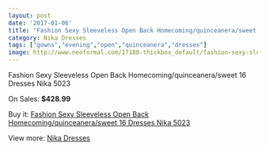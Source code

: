 ```yaml
---
layout: post
date: '2017-01-06'
title: "Fashion Sexy Sleeveless Open Back Homecoming/quinceanera/sweet 16 Dresses Nika 5023"
category: Nika Dresses
tags: ["gowns","evening","open","quinceanera","dresses"]
image: http://www.neoformal.com/17188-thickbox_default/fashion-sexy-sleeveless-open-back-homecoming-quinceanera-sweet-16-dresses-nika-5023.jpg
---
```

Fashion Sexy Sleeveless Open Back Homecoming/quinceanera/sweet 16 Dresses Nika 5023

On Sales: **$428.99**
<a href="https://www.neoformal.com/en/nika-dresses/5649-fashion-sexy-sleeveless-open-back-homecoming-quinceanera-sweet-16-dresses-nika-5023.html"><amp-img layout="responsive" width="600" height="600" src="//www.neoformal.com/17188-thickbox_default/fashion-sexy-sleeveless-open-back-homecoming-quinceanera-sweet-16-dresses-nika-5023.jpg" alt="Fashion Sexy Sleeveless Open Back Homecoming/quinceanera/sweet 16 Dresses Nika 5023 0" /></a>
<a href="https://www.neoformal.com/en/nika-dresses/5649-fashion-sexy-sleeveless-open-back-homecoming-quinceanera-sweet-16-dresses-nika-5023.html"><amp-img layout="responsive" width="600" height="600" src="//www.neoformal.com/17189-thickbox_default/fashion-sexy-sleeveless-open-back-homecoming-quinceanera-sweet-16-dresses-nika-5023.jpg" alt="Fashion Sexy Sleeveless Open Back Homecoming/quinceanera/sweet 16 Dresses Nika 5023 1" /></a>

Buy it: [Fashion Sexy Sleeveless Open Back Homecoming/quinceanera/sweet 16 Dresses Nika 5023](https://www.neoformal.com/en/nika-dresses/5649-fashion-sexy-sleeveless-open-back-homecoming-quinceanera-sweet-16-dresses-nika-5023.html "Fashion Sexy Sleeveless Open Back Homecoming/quinceanera/sweet 16 Dresses Nika 5023")

View more: [Nika Dresses](https://www.neoformal.com/en/68-nika-dresses "Nika Dresses")
